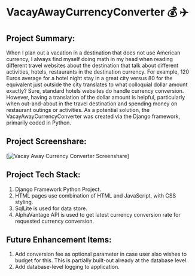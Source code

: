 # VacayAwayCurrencyConverter :moneybag: :airplane:

## Project Summary: 
When I plan out a vacation in a destination that does not use American currency, I always find myself doing math in my head when reading different travel websites about the destination that talk about different activities, hotels, restaurants in the destination currency. For example, 120 Euros average for a hotel night stay in a great city versus 80 for the equivalent just outside the city translates to what colloquial dollar amount exactly? Sure, standard hotels websites do handle currency conversion. However, having a translation of the dollar amount is helpful, particularly when out-and-about in the travel destination and spending money on restaurant outings or activities.
As a potential solution, the VacayAwayCurrencyConverter was created via the Django framework, primarily coded in Python.

## Project Screenshare: 
[![Vacay Away Currency Converter Screenshare](https://github.com/Mariposa21/VacayAwayCurrencyConverter/assets/90941845/475d6c02-c62c-46de-bc01-77570c5d0875)]

## Project Tech Stack: 
1. Django Framework Python Project.
2. HTML pages use combination of HTML and JavaScript, with CSS styling.
3. SqlLite is used for data store. 
4. AlphaVantage API is used to get latest currency conversion rate for requested currency conversion.

## Future Enhancement Items: 
1. Add conversion fee as optional parameter in case user also wishes to budget for this. This is partially built-out already at the database level. 
2. Add database-level logging to application. 

